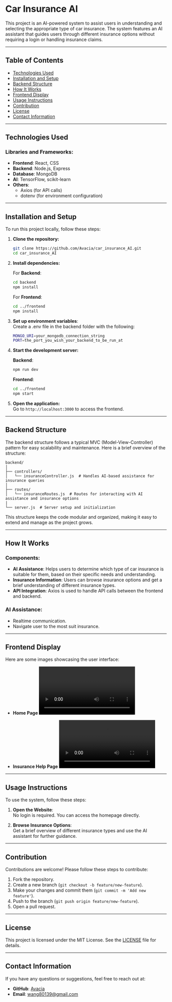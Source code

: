 
# Car Insurance AI

This project is an AI-powered system to assist users in understanding and selecting the appropriate type of car insurance. The system features an AI assistant that guides users through different insurance options without requiring a login or handling insurance claims.

---

## Table of Contents
- [Technologies Used](#technologies-used)
- [Installation and Setup](#installation-and-setup)
- [Backend Structure](#backend-structure)
- [How It Works](#how-it-works)
- [Frontend Display](#frontend-display)
- [Usage Instructions](#usage-instructions)
- [Contribution](#contribution)
- [License](#license)
- [Contact Information](#contact-information)

---

## Technologies Used

### Libraries and Frameworks:
- **Frontend**: React, CSS
- **Backend**: Node.js, Express
- **Database**: MongoDB
- **AI**: TensorFlow, scikit-learn
- **Others**: 
  - Axios (for API calls)
  - dotenv (for environment configuration)

---

## Installation and Setup

To run this project locally, follow these steps:

1. **Clone the repository:**
   ```bash
   git clone https://github.com/Avacia/car_insurance_AI.git
   cd car_insurance_AI
   ```

2. **Install dependencies:**

   For **Backend**:
   ```bash
   cd backend
   npm install
   ```

   For **Frontend**:
   ```bash
   cd ../frontend
   npm install
   ```

3. **Set up environment variables**:  
   Create a .env file in the backend folder with the following:
   ```bash
   MONGO_URI=your_mongodb_connection_string
   PORT=the_port_you_wish_your_backend_to_be_run_at
   ```

4. **Start the development server:**

   **Backend**:
   ```bash
   npm run dev
   ```

   **Frontend**:
   ```bash
   cd ../frontend
   npm start
   ```

5. **Open the application:**  
   Go to `http://localhost:3000` to access the frontend.

---

## Backend Structure

The backend structure follows a typical MVC (Model-View-Controller) pattern for easy scalability and maintenance. Here is a brief overview of the structure:

```
backend/
│
├── controllers/
│   └── insuranceController.js  # Handles AI-based assistance for insurance queries
│
├── routes/
│   └── insuranceRoutes.js  # Routes for interacting with AI assistance and insurance options
|
└── server.js  # Server setup and initialization
```

This structure keeps the code modular and organized, making it easy to extend and manage as the project grows.

---

## How It Works

### Components:
- **AI Assistance**: Helps users to determine which type of car insurance is suitable for them, based on their specific needs and understanding.
- **Insurance Information**: Users can browse insurance options and get a brief understanding of different insurance types.
- **API Integration**: Axios is used to handle API calls between the frontend and backend.

### AI Assistance:
- Realtime communication.
- Navigate user to the most suit insurance.

---

## Frontend Display

Here are some images showcasing the user interface:

- **Home Page**
  ![Home Page](readMeImage/frontendImage.mp4)

- **Insurance Help Page**
  ![Insurance Help](readMeImage/AIResponse.mp4)

---

## Usage Instructions

To use the system, follow these steps:

1. **Open the Website**:  
   No login is required. You can access the homepage directly.

2. **Browse Insurance Options**:  
   Get a brief overview of different insurance types and use the AI assistant for further guidance.

---

## Contribution

Contributions are welcome! Please follow these steps to contribute:

1. Fork the repository.
2. Create a new branch (`git checkout -b feature/new-feature`).
3. Make your changes and commit them (`git commit -m 'Add new feature'`).
4. Push to the branch (`git push origin feature/new-feature`).
5. Open a pull request.

---

## License

This project is licensed under the MIT License. See the [LICENSE](LICENSE) file for details.

---

## Contact Information

If you have any questions or suggestions, feel free to reach out at:
- **GitHub**: [Avacia](https://github.com/Avacia)
- **Email**: wang80139@gmail.com
